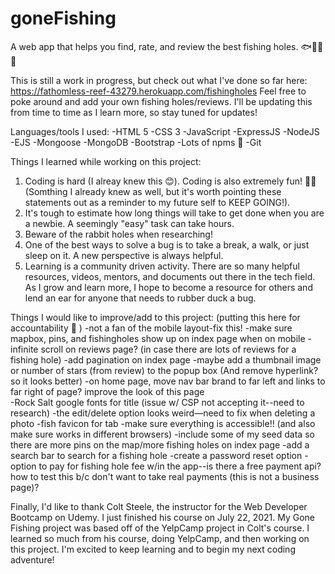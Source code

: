 # goneFishing
A web app that helps you find, rate, and review the best fishing holes. 🐟🐠🐡🎣


This is still a work in progress, but check out what I've done so far here: https://fathomless-reef-43279.herokuapp.com/fishingholes
Feel free to poke around and add your own fishing holes/reviews. I'll be updating this from time to time as I learn more, so stay tuned for updates! 


Languages/tools I used: 
-HTML 5
-CSS 3 
-JavaScript 
-ExpressJS
-NodeJS
-EJS 
-Mongoose
-MongoDB
-Bootstrap 
-Lots of npms 🙌
-Git


Things I learned while working on this project: 
1. Coding is hard (I alreay knew this 😊). Coding is also extremely fun! 🎉🤓 (Somthing I already knew as well, but it's worth pointing these statements out as a reminder to my future self to KEEP GOING!). 
2. It's tough to estimate how long things will take to get done when you are a newbie. A seemingly "easy" task can take hours. 
3. Beware of the rabbit holes when researching!  
4. One of the best ways to solve a bug is to take a break, a walk, or just sleep on it. A new perspective is always helpful. 
5. Learning is a community driven activity. There are so many helpful resources, videos, mentors, and documents out there in the tech field. As I grow and learn more, I hope to become a resource for others and lend an ear for anyone that needs to rubber duck a bug. 


Things I would like to improve/add to this project: (putting this here for accountability 💪 ) 
-not a fan of the mobile layout-fix this! 
-make sure mapbox, pins, and fishingholes show up on index page when on mobile 
-infinite scroll on reviews page? (in case there are lots of reviews for a fishing hole) 
-add pagination on index page
-maybe add a thumbnail image or number of stars (from review) to the popup box (And remove hyperlink? so it looks better) 
-on home page, move nav bar brand to far left and links to far right of page? improve the look of this page  
-Rock Salt google fonts for title (issue w/ CSP not accepting it--need to research) 
-the edit/delete option looks weird—need to fix when deleting a photo 
-fish favicon for tab 
-make sure everything is accessible!! (and also make sure works in different browsers) 
-include some of my seed data so there are more pins on the map/more fishing holes on index page
-add a search bar to search for a fishing hole 
-create a password reset option 
-option to pay for fishing hole fee w/in the app--is there a free payment api? how to test this b/c don't want to take real payments (this is not a business page)?  


Finally, I'd like to thank Colt Steele, the instructor for the Web Developer Bootcamp on Udemy. I just finished his course on July 22, 2021. My Gone Fishing project was based off of the YelpCamp project in Colt's course. I learned so much from his course, doing YelpCamp, and then working on this project. I'm excited to keep learning and to begin my next coding adventure! 
